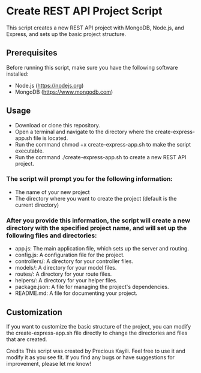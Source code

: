 # Create REST API Project Script
This script creates a new REST API project with MongoDB, Node.js, and Express, and sets up the basic project structure.

## Prerequisites
Before running this script, make sure you have the following software installed:
- Node.js (https://nodejs.org)
- MongoDB (https://www.mongodb.com)
## Usage
- Download or clone this repository.
- Open a terminal and navigate to the directory where the create-express-app.sh file is located.
- Run the command chmod +x create-express-app.sh to make the script executable.
- Run the command ./create-express-app.sh to create a new REST API project.

### The script will prompt you for the following information:
- The name of your new project
- The directory where you want to create the project (default is the current directory)


### After you provide this information, the script will create a new directory with the specified project name, and will set up the following files and directories:

- app.js: The main application file, which sets up the server and routing.
- config.js: A configuration file for the project.
- controllers/: A directory for your controller files.
- models/: A directory for your model files.
- routes/: A directory for your route files.
- helpers/: A directory for your helper files.
- package.json: A file for managing the project's dependencies.
- README.md: A file for documenting your project.


## Customization
If you want to customize the basic structure of the project, you can modify the create-express-app.sh file directly to change the directories and files that are created.

Credits
This script was created by Precious Kayili. Feel free to use it and modify it as you see fit. If you find any bugs or have suggestions for improvement, please let me know!
